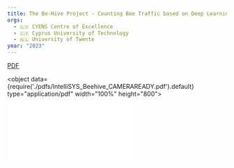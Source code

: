 ```yaml
---
title: The Be-Hive Project - Counting Bee Traffic based on Deep Learning and Pose Estimation
orgs:
  - 🇨🇾 CYENS Centre of Excellence
  - 🇨🇾 Cyprus University of Technology
  - 🇳🇱 University of Twente
year: "2023"
---
```

[PDF](pdfs/IntelliSYS_Beehive_CAMERAREADY.pdf)

<object data={require('./pdfs/IntelliSYS_Beehive_CAMERAREADY.pdf').default} type="application/pdf" width="100%" height="800"></object>
![](pdfs/IntelliSYS_Beehive_CAMERAREADY.pdf)
